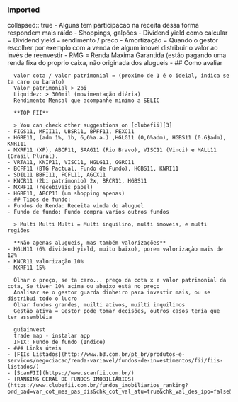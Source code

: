 ### Imported
collapsed:: true
	- Alguns tem participacao na receita dessa forma respondem mais ráído
	- Shoppings, galpões
	- Dividend yield como calcular = Dividend yield = rendimento / preco
	- Amortização = Quando o gestor escolher por exemplo com a venda de algum imovel distribuir o valor ao invés de reenvestir
	- RMG = Renda Maxima Garantida (estão pagando uma renda fixa do proprio caixa, não originada dos alugueis
	- ## Como avaliar
	  
	  valor cota / valor patrimonial = (proximo de 1 é o ideial, indica se ta caro ou barato)
	  Valor patrimonial > 2bi
	  Liquidez: > 300mil (movimentação diária)
	  Rendimento Mensal que acompanhe minimo a SELIC
	  
	  **TOP FII**
	  
	  > You can check other suggestions on [clubefii][3]
	- FIGS11, MFII11, UBSR11, BPFF11, FEXC11
	- HGRE11, (adm 1%, 1b, 6,6%a.a.) ,HGLG11 (0,6%adm), HGBS11 (0.6$adm), KNRI11
	- MXRF11 (XP), ABCP11, SAAG11 (Rio Bravo), VISC11 (Vinci) e MALL11 (Brasil Plural).
	- VRTA11, KNIP11, VISC11, HGLG11, GGRC11
	- BCFF11 (BTG Pactual, Fundo de Fundo), HGBS11, KNRI11
	- SDIL11 BBFI11, FCFL11, AGCX11
	- KNCR11 (2bi patrimonio) 2x, BRCR11, HGBS11
	- MXRF11 (recebíveis papel)
	- HGRE11, ABCP11 (um shopping apenas)
	- ## Tipos de fundo:
	- Fundos de Renda: Receita vinda do aluguel
	- Fundo de fundo: Fundo compra varios outros fundos
	  
	  > Multi Multi Multi = Multi inquilino, multi imoveis, e multi regiões
	  
	  **Não apenas alugueis, mas também valorizações**
	- HGLH11 (6% dividend yield, muito baixo), porem valorizaçào mais de 12%
	- KNCR11 valorização 10%
	- MXRF11 15%
	  
	  Olhar o preço, se ta caro... preço da cota x e valor patrimonial da cota, Se tiver 10% acima ou abaixo está no preço
	  Analisar se o gestor guarda dinheiro para investir mais, ou se distribui todo o lucro
	  Olhar fundos grandes, muilti ativos, muilti inquilinos
	  Gestão ativa = Gestor pode tomar decisões, outros casos teria que ter assembléia
	  
	  guiainvest
	  trade map - instalar app
	  IFIX: Fundo de fundo (Indice)
	- ### Links úteis
	- [FIIs Listados](http://www.b3.com.br/pt_br/produtos-e-servicos/negociacao/renda-variavel/fundos-de-investimentos/fii/fiis-listados/)
	- [ScanFII](https://www.scanfii.com.br/)
	- [RANKING GERAL DE FUNDOS IMOBILIÁRIOS](https://www.clubefii.com.br/fundos_imobiliarios_ranking?ord_pad=var_cot_mes_pas_dis&chk_cot_val_atu=true&chk_val_des_ipo=false&chk_val_dis_des_ipo=false&chk_val_mes_atu=false&chk_val_mes_atu_dis=false&chk_val_mes_pas=true&chk_val_mes_pas_dis=true&chk_val_1_ano=false&chk_val_dis_1_ano=false&chk_val_ano_atu=false&chk_val_dis_ano_atu=false&chk_val_ano_pas=false&chk_val_dis_ano_pas=false&chk_val_ult_5_ano=false&chk_val_dis_ult_5_ano=false&chk_val_ult_10_ano=false&chk_val_dis_ult_10_ano=false&chk_vpa=true&chk_ups=true&chk_liq_dia_20_med=false&chk_ups_ren=false&chk_vac_fin=false&chk_vac_fis=false&chk_yie_ren_1_mes=true&chk_yie_ren_3_mes=true&chk_yie_ren_6_mes=true&chk_yie_ren_12_mes=true&chk_par_ifx=false&chk_fil_fii_seg=false&chk_fil_fii_ifx=true&fil_cmb_seg=&fil_cmb_adm=&fil_cmb_ges=&max_n=10)